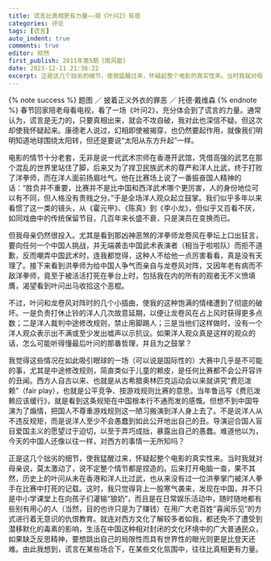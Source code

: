 ```yaml
---
title: 谎言比真相更有力量——观《叶问2》有感
categories: 评论
tags: [谎言]
auto_indent: true
comments: true
editor: 皎然
first_publish: 2011年第5期《南风窗》
date: 2023-12-11 21:38:22
excerpt: 正是这几个拙劣的细节，使我猛醒过来，怀疑起整个电影的真实性来。当时我就对母亲说，莫太激动了，说不定整个情节都是捏造的。后来打开电脑一查，果不其然，历史上的叶问从未在香港和洋人比过武，也从来没有过一位洪拳掌门被洋人拳手在比赛中打死的记载。这时，我只觉得背上一股寒气袭来，发现在中国，并不只是中小学课堂上在向孩子们灌输“狼奶”，而且是在日常娱乐活动中，随时随地都有些别有用心的人（当然，目的也许只是为了赚钱）在用广大老百姓“喜闻乐见”的方式进行着无意识的仇恨教育。就连对西方文化了解较多者如我，都还免不了遭受到潜移默化的毒素的影响，生活在中国这种相对封闭的文化环境中的广大普通民众，如果缺乏反思精神，要想跳出自己的局限性而具有世界性的眼光则更是比登天还难。由此我想到，谎言在某些场合下，在某些文化氛围中，往往比真相更有力量。
---
```

{% note success %}
题图 ／ 披着正义外衣的罪恶 ／ 托德·戴维森
{% endnote %}
春节回家陪老母看电视，看了一场《叶问2》，充分体会到了谎言的力量。通常认为，谎言是无力的，只要真相出来，就会不攻自破，我对此也深信不疑。但这次却使我怀疑起来。康德老人说过，幻相即使被揭穿，也仍然要起作用，就像我们明明知道地球围绕太阳转，但还是要说“太阳从东方升起”一样。

电影的情节十分老套，无非是说一代武术宗师在香港开武馆，凭借高强的武艺在那个混乱的世界里站住了脚，后来又为了捍卫民族武术的尊严和洋人比武，终于打败了洋拳师，而在洋人面前扬眉吐气。他在比赛场上说了一番振奋国人精神的话：“胜负并不重要，比赛并不是比中国和西洋武术哪个更厉害，人的身份地位可以有不同，但人格没有贵贱之分。”于是全场洋人观众起立鼓掌。我们似乎多年以来看惯了这一类的镜头，从《霍元甲》、《陈真》到《李小龙》，但似乎又百看不厌，如同戏曲中的传统保留节目，几百年来长盛不衰，只是演员在变换而已。

但我母亲仍然很投入。尤其是看到那凶神恶煞的洋拳师龙卷风在拳坛上口出狂言，要向任何一个中国人挑战，并无端袭击中国武术表演者（相当于啦啦队）而拒不道歉，反而嘲弄中国武术时，连我都觉得，这种人不给他一点厉害看看，真是没有天理了。接下来看到洪拳师为给中国人争气而亲自与龙卷风对阵，又因年老有病而不敌洋拳师，竟至于被活活打死在拳台上时，包括我在内的所有的观者无不义愤填膺，渴望看到叶问出马收拾这个恶棍。

不过，叶问和龙卷风对阵时的几个小插曲，使我的这种饱满的情绪遭到了彻底的破坏。一是负责打休止铃的洋人几次故意延期，以便让龙卷风在占上风时获得更多点数；二是洋人裁判中途修改规则，禁止用脚踢人；三是当他们这样做时，没有一个洋人观众表示出不满或至少发出嘘声以示抗议。如果洋人观众真是这样的观众的话，怎么可能听得懂最后叶问的那番哲理，并且为之鼓掌？

我觉得这些情况在如此吸引眼球的一场（可以说是国际性的）大赛中几乎是不可能的事，尤其是中途修改规则，简直类似于儿童的赖皮，是任何比赛都不会公开容许的丑闻。西方人自古以来、也就是从古希腊奥林匹克运动会以来就讲究“费厄泼赖”（fair play），也就是公平竞争、按游戏规则比赛的意思。当年鲁迅写《费厄泼赖应该缓行》，就是看到这条规矩在中国根本行不通而发的感慨。但想不到中国导演为了煽情，把国人不尊重游戏规则这一陋习搬演到洋人身上去了。不是说洋人从不违反规矩，而是说洋人至少不会愚蠢到如此公开地出自己的丑。导演迎合国人盲目爱国主义的愿望过于迫切，以至于弄巧成拙，暴露出自己的愚蠢。难道他以为，今天的中国人还像以往一样，对西方的事情一无所知吗？

正是这几个拙劣的细节，使我猛醒过来，怀疑起整个电影的真实性来。当时我就对母亲说，莫太激动了，说不定整个情节都是捏造的。后来打开电脑一查，果不其然，历史上的叶问从未在香港和洋人比过武，也从来没有过一位洪拳掌门被洋人拳手在比赛中打死的记载。这时，我只觉得背上一股寒气袭来，发现在中国，并不只是中小学课堂上在向孩子们灌输“狼奶”，而且是在日常娱乐活动中，随时随地都有些别有用心的人（当然，目的也许只是为了赚钱）在用广大老百姓“喜闻乐见”的方式进行着无意识的仇恨教育。就连对西方文化了解较多者如我，都还免不了遭受到潜移默化的毒素的影响，生活在中国这种相对封闭的文化环境中的广大普通民众，如果缺乏反思精神，要想跳出自己的局限性而具有世界性的眼光则更是比登天还难。由此我想到，谎言在某些场合下，在某些文化氛围中，往往比真相更有力量。
